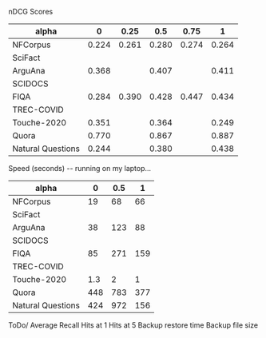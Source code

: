 nDCG Scores

| alpha             | 0     | 0.25  | 0.5   | 0.75  | 1     |
|-------------------|-------|-------|-------|-------|-------|
| NFCorpus          | 0.224 | 0.261 | 0.280 | 0.274 | 0.264 |
| SciFact           |       |       |       |       |       |
| ArguAna           | 0.368 |       | 0.407 |       | 0.411 |
| SCIDOCS           |       |       |       |       |       |
| FIQA              | 0.284 | 0.390 | 0.428 | 0.447 | 0.434 |
| TREC-COVID        |       |       |       |       |       |
| Touche-2020       | 0.351 |       | 0.364 |       | 0.249 |
| Quora             | 0.770 |       | 0.867 |       | 0.887 |
| Natural Questions | 0.244 |       | 0.380 |       | 0.438 |

Speed (seconds) -- running on my laptop...

| alpha             | 0   | 0.5 | 1   |
|-------------------|-----|-----|-----|
| NFCorpus          | 19  | 68  | 66  |
| SciFact           |     |     |     |
| ArguAna           | 38  | 123 | 88  |
| SCIDOCS           |     |     |     |
| FIQA              | 85  | 271 | 159 |
| TREC-COVID        |     |     |     |
| Touche-2020       | 1.3 | 2   | 1   |
| Quora             | 448 | 783 | 377 |
| Natural Questions | 424 | 972 | 156 |

ToDo/
Average Recall
Hits at 1
Hits at 5
Backup restore time
Backup file size
